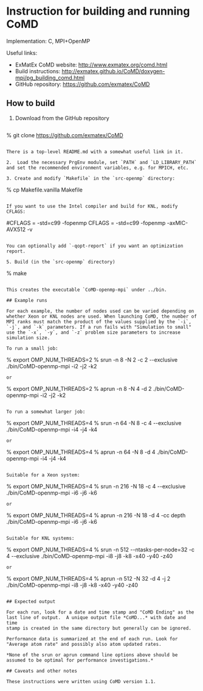 # Instruction for building and running CoMD

Implementation: C, MPI+OpenMP

Useful links:
- ExMatEx CoMD website: http://www.exmatex.org/comd.html
- Build instructions: http://exmatex.github.io/CoMD/doxygen-mpi/pg_building_comd.html
- GitHub repository: https://github.com/exmatex/CoMD

## How to build

1. Download from the GitHub repository
   ```
% git clone https://github.com/exmatex/CoMD
   ```

   There is a top-level README.md with a somewhat useful link in it.

2.  Load the necessary PrgEnv module, set `PATH` and `LD_LIBRARY_PATH`
and set the recommended environment variables, e.g. for MPICH, etc.

3. Create and modify `Makefile` in the `src-openmp` directory:
   ```
   % cp Makefile.vanilla Makefile
   ```

   If you want to use the Intel compiler and build for KNL, modify
   CFLAGS:

   ```
   #CFLAGS = -std=c99 -fopenmp
   CFLAGS = -std=c99 -fopenmp -axMIC-AVX512 -v
   ```

   You can optionally add `-qopt-report` if you want an optimization report.

5. Build (in the `src-openmp` directory)
   ```
   % make
   ```

   This creates the executable `CoMD-openmp-mpi` under ../bin.

## Example runs

For each example, the number of nodes used can be varied depending on
whether Xeon or KNL nodes are used. When launching CoMD, the number of
MPI ranks must match the product of the values supplied by the `-i`,
`-j`, and `-k` parameters. If a run fails with "Simulation to small"
use the `-x`, `-y`, and `-z` problem size parameters to increase
simulation size.

To run a small job:
```
% export OMP_NUM_THREADS=2
% srun -n 8 -N 2 -c 2 --exclusive ./bin/CoMD-openmp-mpi -i2 -j2 -k2
```
or
```
% export OMP_NUM_THREADS=2
% aprun -n 8 -N 4 -d 2 ./bin/CoMD-openmp-mpi -i2 -j2 -k2
```

To run a somewhat larger job:
```
% export OMP_NUM_THREADS=4
% srun -n 64 -N 8 -c 4 --exclusive ./bin/CoMD-openmp-mpi -i4 -j4 -k4
```
or
```
% export OMP_NUM_THREADS=4
% aprun -n 64 -N 8 -d 4 ./bin/CoMD-openmp-mpi -i4 -j4 -k4
```

Suitable for a Xeon system:
```
% export OMP_NUM_THREADS=4
% srun -n 216 -N 18 -c 4 --exclusive ./bin/CoMD-openmp-mpi -i6 -j6 -k6
```
or
```
% export OMP_NUM_THREADS=4
% aprun -n 216 -N 18 -d 4 -cc depth ./bin/CoMD-openmp-mpi -i6 -j6 -k6
```

Suitable for KNL systems:
```
% export OMP_NUM_THREADS=4
% srun -n 512 --ntasks-per-node=32 -c 4 --exclusive ./bin/CoMD-openmp-mpi -i8 -j8 -k8 -x40 -y40 -z40
```
or
```
% export OMP_NUM_THREADS=4
% aprun -n 512 -N 32 -d 4 -j 2 ./bin/CoMD-openmp-mpi -i8 -j8 -k8 -x40 -y40 -z40
```

## Expected output

For each run, look for a date and time stamp and "CoMD Ending" as the
last line of output.  A unique output file *CoMD...* with date and time
stamp is created in the same directory but generally can be ignored.

Performance data is summarized at the end of each run. Look for
"Average atom rate" and possibly also atom updated rates.

*None of the srun or aprun command line options above should be
assumed to be optimal for performance investigations.*

## Caveats and other notes

These instructions were written using CoMD version 1.1.
